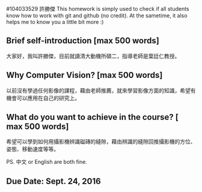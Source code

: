 #104033529 許勝傑
This homework is simply used to check if all students know how to work with git and github (no credit).
At the sametime, it also helps me to know you a little bit more :)

## Brief self-introduction [max 500 words]
大家好，我叫許勝傑，目前就讀清大動機所碩二，指導老師是葉廷仁教授。

## Why Computer Vision? [max 500 words]
以前沒有學過任何影像的課程，藉由老師推薦，就來學習影像方面的知識，希望有機會可以應用在自己的研究上。

## What do you want to achieve in the course? [ max 500 words]
希望可以學到如何用攝影機辨識磁磚的縫隙，藉由辨識的縫隙回推攝影機的方位、姿態、移動速度等等。


PS. 中文 or English are both fine.

## Due Date: Sept. 24, 2016
